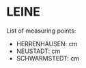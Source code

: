 # LEINE

List of measuring points:

* HERRENHAUSEN: <Value topic="rivers/pegel-online/LEINE/HERRENHAUSEN/measurementValue"/> cm
* NEUSTADT: <Value topic="rivers/pegel-online/LEINE/NEUSTADT/measurementValue"/> cm
* SCHWARMSTEDT: <Value topic="rivers/pegel-online/LEINE/SCHWARMSTEDT/measurementValue"/> cm
